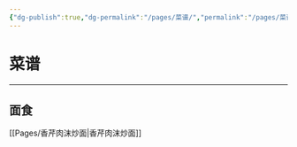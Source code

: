 ```yaml
---
{"dg-publish":true,"dg-permalink":"/pages/菜谱/","permalink":"/pages/菜谱/","dgHomeLink":true,"dgPassFrontmatter":false}
---
```


# 菜谱
***
## 面食
[[Pages/香芹肉沫炒面|香芹肉沫炒面]]
